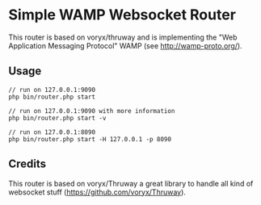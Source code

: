 # Simple WAMP Websocket Router

This router is based on voryx/thruway and is implementing the "Web Application Messaging Protocol" WAMP (see http://wamp-proto.org/).

## Usage
```
// run on 127.0.0.1:9090
php bin/router.php start 

// run on 127.0.0.1:9090 with more information
php bin/router.php start -v

// run on 127.0.0.1:8090
php bin/router.php start -H 127.0.0.1 -p 8090
```

## Credits
This router is based on voryx/Thruway a great library to handle all kind of websocket stuff (https://github.com/voryx/Thruway).


